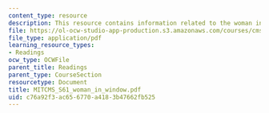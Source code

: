 ```yaml
---
content_type: resource
description: This resource contains information related to the woman in the window.
file: https://ol-ocw-studio-app-production.s3.amazonaws.com/courses/cms-s61-special-subject-the-rise-of-film-noir-january-iap-2012/c76a92f3ac656770a4183b47662fb525_MITCMS_S61_woman_in_window.pdf
file_type: application/pdf
learning_resource_types:
- Readings
ocw_type: OCWFile
parent_title: Readings
parent_type: CourseSection
resourcetype: Document
title: MITCMS_S61_woman_in_window.pdf
uid: c76a92f3-ac65-6770-a418-3b47662fb525
---
```

